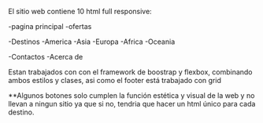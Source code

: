 El sitio web contiene 10 html full responsive:

-pagina principal
-ofertas

-Destinos
    -America
    -Asia
    -Europa
    -Africa
    -Oceania

-Contactos
-Acerca de

Estan trabajados con con el framework de boostrap y flexbox,
combinando ambos estilos y clases, asi como el footer está trabajado con grid


**Algunos botones solo cumplen la función estética y visual de la web y no llevan a ningun sitio
ya que si no, tendria que hacer un html único para cada destino.




